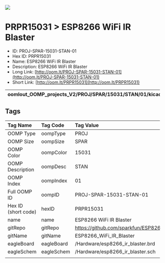 


  
![][im]
# PRPR15031 > ESP8266 WiFi IR Blaster

- ID: PROJ-SPAR-15031-STAN-01
- Hex ID: PRPR15031
- Name: ESP8266 WiFi IR Blaster
- Description: ESP8266 WiFi IR Blaster
- Long Link: [http://oom.lt/PROJ-SPAR-15031-STAN-01](http://oom.lt/PROJ-SPAR-15031-STAN-01)
- Short Link: [http://oom.lt/PRPR15031](http://oom.lt/PRPR15031)
  

|oomlout_OOMP_projects_V2/PROJ/SPAR/15031/STAN/01/kicadPcb3dFront.png|oomlout_OOMP_projects_V2/PROJ/SPAR/15031/STAN/01/kicadPcb3dBack.png|oomlout_OOMP_projects_V2/PROJ/SPAR/15031/STAN/01/kicadPcb3d.png||
| :---: | :---: | :---: | :---: |

## Tags
  

|Tag Name|Tag Code|Tag Value|
| :--- | :--- | :--- |
|OOMP Type|oompType|PROJ|
|OOMP Size|oompSize|SPAR|
|OOMP Color|oompColor|15031|
|OOMP Description|oompDesc|STAN|
|OOMP Index|oompIndex|01|
|Full OOMP ID|oompID|PROJ-SPAR-15031-STAN-01|
|Hex ID (short code)|hexID|PRPR15031|
|name|name|ESP8266 WiFi IR Blaster|
|gitRepo|gitRepo|https://github.com/sparkfun/ESP8266_WiFi_IR_Blaster|
|gitName|gitName|ESP8266_WiFi_IR_Blaster|
|eagleBoard|eagleBoard|/Hardware/esp8266_ir_blaster.brd|
|eagleSchem|eagleSchem|/Hardware/esp8266_ir_blaster.sch|
||||



[im]: PROJ/SPAR/15031/STAN/01/kicadPcb3d_450.png
